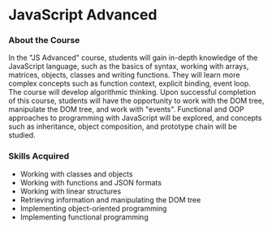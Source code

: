 # JavaScript Advanced

### About the Course
In the "JS Advanced" course, students will gain in-depth knowledge of the JavaScript language, such as the basics of syntax, working with arrays, matrices, objects, classes and writing functions. They will learn more complex concepts such as function context, explicit binding, event loop. The course will develop algorithmic thinking. Upon successful completion of this course, students will have the opportunity to work with the DOM tree, manipulate the DOM tree, and work with "events". Functional and OOP approaches to programming with JavaScript will be explored, and concepts such as inheritance, object composition, and prototype chain will be studied.

### Skills Acquired
- Working with classes and objects
- Working with functions and JSON formats
- Working with linear structures
- Retrieving information and manipulating the DOM tree
- Implementing object-oriented programming
- Implementing functional programming
